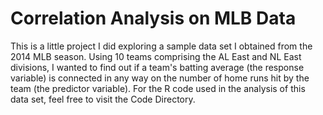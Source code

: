 <h1> Correlation Analysis on MLB Data </h1> 

This is a little project I did exploring a sample data set I obtained from the 2014 MLB season. Using 10 teams comprising
the AL East and NL East divisions, I wanted to find out if a team's batting average (the response variable) is connected in any way on the 
number of home runs hit by the team (the predictor variable). For the R code used in the analysis of this data set, feel free to visit
the Code Directory. 

